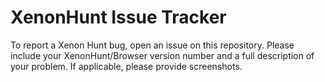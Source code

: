# XenonHunt Issue Tracker

To report a Xenon Hunt bug, open an issue on this repository. Please include your XenonHunt/Browser version number and a full description of your problem. If applicable, please provide screenshots.
